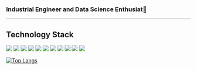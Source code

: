 ### Industrial Engineer and Data Science Enthusiat👋 

---

## Technology Stack

![](https://img.shields.io/badge/Python-code-3776AB?style=for-the-badge&logo=Python&logoColor=white&labelColor=212121)
![](https://img.shields.io/badge/TensorFlow-tool-FF6F00?style=for-the-badge&logo=TensorFlow&logoColor=white&labelColor=212121)
![](https://img.shields.io/badge/Keras-tool-D00000?style=for-the-badge&logo=Keras&logoColor=white&labelColor=212121)
![](https://img.shields.io/badge/Scikit_learn-tool-F7931E?style=for-the-badge&logo=Scikit-learn&logoColor=white&labelColor=212121)
![](https://img.shields.io/badge/Power_BI-tool-F2C811?style=for-the-badge&logo=Power-BI&logoColor=white&labelColor=212121)
![](https://img.shields.io/badge/Streamlit-tool-FF4B4B?style=for-the-badge&logo=Streamlit&logoColor=white&labelColor=212121)
![](https://img.shields.io/badge/Django-tool-092E20?style=for-the-badge&logo=Django&logoColor=white&labelColor=212121)
![](https://img.shields.io/badge/HTML5-code-E34F26?style=for-the-badge&logo=HTML5&logoColor=white&labelColor=212121)
![](https://img.shields.io/badge/CSS3-code-1572B6?style=for-the-badge&logo=CSS3&logoColor=white&labelColor=212121)
![](https://img.shields.io/badge/JavaScript-code-F7DF1E?style=for-the-badge&logo=JavaScript&logoColor=white&labelColor=212121)
![](https://img.shields.io/badge/MySQL-tool-336791?style=for-the-badge&logo=MySQL&logoColor=white&labelColor=212121)
<!---


-->

[![Top Langs](https://github-readme-stats.vercel.app/api/top-langs/?username=david-bustos&hide=Jupyter%20Notebook&exclude_repo=Python-Machine-Learning-v2-S.Raschka&layout=compact&theme=dark)](https://github.com/anuraghazra/github-readme-stats)



<!--
hide=Jupyter%20Notebook
exclude_repo=Python-Machine-Learning-v2-S.Raschka
![Hey there, I'm Cyris. I'm a software developer, a maker and infosec enthusiast. Check out my work](https://github.com/CyrisXD/CyrisXD/raw/master/bio.gif)

<img src='https://random-memer.herokuapp.com/' title="Meme" alt="Please refresh the page if the meme doesn't show up." width="400" align="right">

<img src='https://random-memer.herokuapp.com/' title="Meme" alt="Please refresh the page if the meme doesn't show up." width="400" align="center">

**David-Bustos/David-Bustos** is a ✨ _special_ ✨ repository because its `README.md` (this file) appears on your GitHub profile.

Here are some ideas to get you started:

- 🔭 I’m currently working on ...
- 🌱 I’m currently learning ...
- 👯 I’m looking to collaborate on ...
- 🤔 I’m looking for help with ...
- 💬 Ask me about ...
- 📫 How to reach me: ...
- 😄 Pronouns: ...
- ⚡ Fun fact: ...
-->

